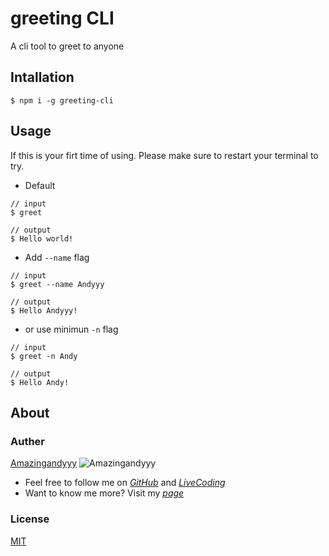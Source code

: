 # greeting CLI
A cli tool to greet to anyone

## Intallation
```command
$ npm i -g greeting-cli
```

## Usage
If this is your firt time of using. Please make sure to restart your terminal to try.

- Default
```
// input
$ greet

// output
$ Hello world!
```

- Add `--name` flag
```
// input
$ greet --name Andyyy

// output
$ Hello Andyyy!
```

- or use minimun `-n` flag
```
// input
$ greet -n Andy

// output
$ Hello Andy!
```

## About

### Auther
[Amazingandyyy](amazingandyyy.github.io)
![Amazingandyyy](http://i.imgur.com/4oQCR2R.png)
* Feel free to follow me on _[GitHub](https://github.com/amazingandyyy)_ and _[LiveCoding](https://www.livecoding.tv/amazingandyyy/)_
* Want to know me more? Visit my _[page](http://amazingandyyy.github.io/)_

### License
[MIT](https://github.com/amazingandyyy/gretting-cli/blob/master/LICENSE)

